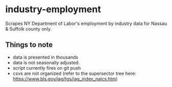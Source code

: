 # industry-employment
Scrapes NY Department of Labor's employment by industry data for Nassau & Suffolk county only.

## Things to note
 - data is presented in thousands
 - data is not seasonally adjusted.
 - script currently fires on git push
 - csvs are not organized (refer to the supersector tree here: https://www.bls.gov/iag/tgs/iag_index_naics.htm)
